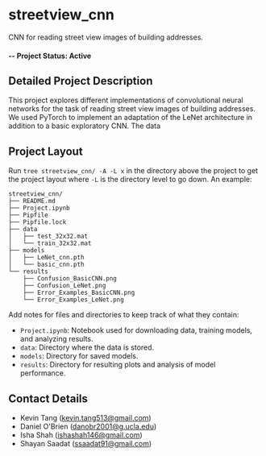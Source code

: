 # streetview_cnn
CNN for reading street view images of building addresses.

#### -- Project Status: Active

## Detailed Project Description

This project explores different implementations of convolutional neural networks for the task of reading street view images of building addresses. We used PyTorch to implement an adaptation of the LeNet architecture in addition to a basic exploratory CNN. The data

## Project Layout

Run `tree streetview_cnn/ -A -L x` in the directory above the project to get the project layout where `-L` is the directory level to go down. An example: 
```
streetview_cnn/
├── README.md
├── Project.ipynb
├── Pipfile
├── Pipfile.lock
├── data
│   ├── test_32x32.mat
│   └── train_32x32.mat
├── models
│   ├── LeNet_cnn.pth
│   └── basic_cnn.pth
└── results
    ├── Confusion_BasicCNN.png
    ├── Confusion_LeNet.png
    ├── Error_Examples_BasicCNN.png
    └── Error_Examples_LeNet.png
```

Add notes for files and directories to keep track of what they contain:
 - `Project.ipynb`: Notebook used for downloading data, training models, and analyzing results.
 - `data`: Directory where the data is stored.
 - `models`: Directory for saved models.
 - `results`: Directory for resulting plots and analysis of model performance.



## Contact Details
* Kevin Tang (kevin.tang513@gmail.com)
* Daniel O'Brien (danobr2001@g.ucla.edu)
* Isha Shah (ishashah146@gmail.com)
* Shayan Saadat (ssaadat91@gmail.com)

<!--

Template Notes: 
 - Markdown documentation and cheatsheets:
   - https://www.markdownguide.org/cheat-sheet/
   - https://github.com/adam-p/markdown-here/wiki/Markdown-Cheatsheet
   
-->
